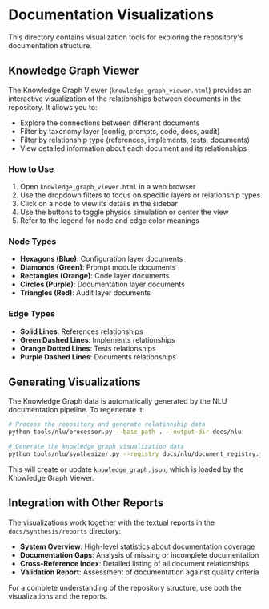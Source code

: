 # Documentation Visualizations

This directory contains visualization tools for exploring the repository's documentation structure.

## Knowledge Graph Viewer

The Knowledge Graph Viewer (`knowledge_graph_viewer.html`) provides an interactive visualization of the relationships between documents in the repository. It allows you to:

- Explore the connections between different documents
- Filter by taxonomy layer (config, prompts, code, docs, audit)
- Filter by relationship type (references, implements, tests, documents)
- View detailed information about each document and its relationships

### How to Use

1. Open `knowledge_graph_viewer.html` in a web browser
2. Use the dropdown filters to focus on specific layers or relationship types
3. Click on a node to view its details in the sidebar
4. Use the buttons to toggle physics simulation or center the view
5. Refer to the legend for node and edge color meanings

### Node Types

- **Hexagons (Blue)**: Configuration layer documents
- **Diamonds (Green)**: Prompt module documents
- **Rectangles (Orange)**: Code layer documents
- **Circles (Purple)**: Documentation layer documents
- **Triangles (Red)**: Audit layer documents

### Edge Types

- **Solid Lines**: References relationships
- **Green Dashed Lines**: Implements relationships
- **Orange Dotted Lines**: Tests relationships
- **Purple Dashed Lines**: Documents relationships

## Generating Visualizations

The Knowledge Graph data is automatically generated by the NLU documentation pipeline. To regenerate it:

```bash
# Process the repository and generate relationship data
python tools/nlu/processor.py --base-path . --output-dir docs/nlu

# Generate the knowledge graph visualization data
python tools/nlu/synthesizer.py --registry docs/nlu/document_registry.json --relationships docs/nlu/relationship_map.json --output-dir docs/synthesis/reports
```

This will create or update `knowledge_graph.json`, which is loaded by the Knowledge Graph Viewer.

## Integration with Other Reports

The visualizations work together with the textual reports in the `docs/synthesis/reports` directory:

- **System Overview**: High-level statistics about documentation coverage
- **Documentation Gaps**: Analysis of missing or incomplete documentation
- **Cross-Reference Index**: Detailed listing of all document relationships
- **Validation Report**: Assessment of documentation against quality criteria

For a complete understanding of the repository structure, use both the visualizations and the reports.
